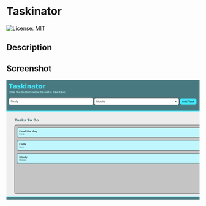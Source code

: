 # Taskinator

[![License: MIT](https://img.shields.io/badge/License-MIT-yellow.svg)](https://opensource.org/licenses/MIT)

## Description

## Screenshot

![](./assets/images/screenshot-1.png)